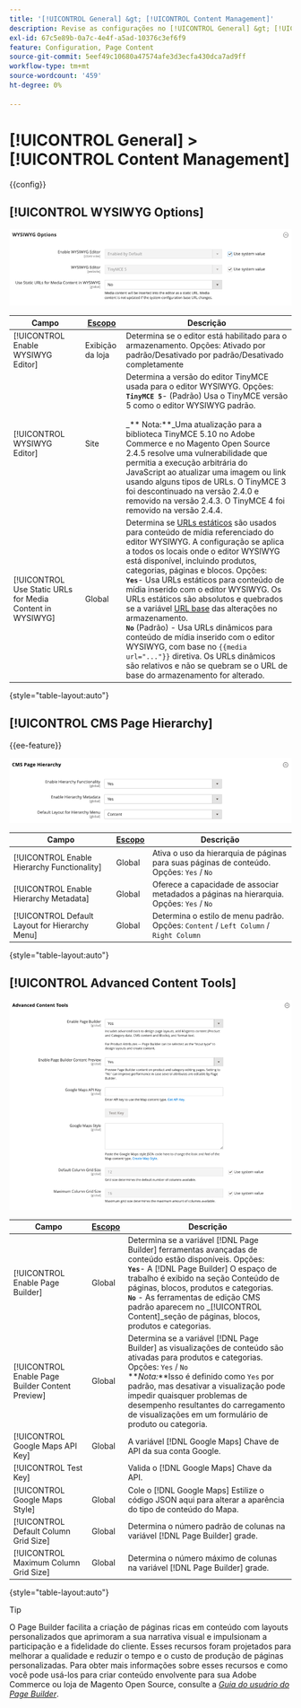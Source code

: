 ```yaml
---
title: '[!UICONTROL General] &gt; [!UICONTROL Content Management]'
description: Revise as configurações no [!UICONTROL General] &gt; [!UICONTROL Content Management] página do Administrador do Commerce.
exl-id: 67c5e89b-0a7c-4e4f-a5ad-10376c3ef6f9
feature: Configuration, Page Content
source-git-commit: 5eef49c10680a47574afe3d3ecfa430dca7ad9ff
workflow-type: tm+mt
source-wordcount: '459'
ht-degree: 0%

---
```


# [!UICONTROL General] > [!UICONTROL Content Management]

{{config}}

## [!UICONTROL WYSIWYG Options]

![Opções WYSIWYG](./assets/content-management-wysiwyg-options.png)<!-- zoom -->

<!-- [WYSIWYG Options](https://docs.magento.com/user-guide/cms/editor.html) -->

| Campo | [Escopo](../../getting-started/websites-stores-views.md#scope-settings) | Descrição |
|--- |--- |--- |
| [!UICONTROL Enable WYSIWYG Editor] | Exibição da loja | Determina se o editor está habilitado para o armazenamento. Opções: Ativado por padrão/Desativado por padrão/Desativado completamente |
| [!UICONTROL WYSIWYG Editor] | Site | Determina a versão do editor TinyMCE usada para o editor WYSIWYG. Opções: <br/>**`TinyMCE 5`**- (Padrão) Usa o TinyMCE versão 5 como o editor WYSIWYG padrão.<br><br>_** Nota:**_Uma atualização para a biblioteca TinyMCE 5.10 no Adobe Commerce e no Magento Open Source 2.4.5 resolve uma vulnerabilidade que permitia a execução arbitrária do JavaScript ao atualizar uma imagem ou link usando alguns tipos de URLs. O TinyMCE 3 foi descontinuado na versão 2.4.0 e removido na versão 2.4.3. O TinyMCE 4 foi removido na versão 2.4.4. |
| [!UICONTROL Use Static URLs for Media Content in WYSIWYG] | Global | Determina se [URLs estáticos](../../content-design/catalog-urls-dynamic-media.md) são usados para conteúdo de mídia referenciado do editor WYSIWYG. A configuração se aplica a todos os locais onde o editor WYSIWYG está disponível, incluindo produtos, categorias, páginas e blocos. Opções: <br/>**`Yes`**- Usa URLs estáticos para conteúdo de mídia inserido com o editor WYSIWYG. Os URLs estáticos são absolutos e quebrados se a variável [URL base](../../stores-purchase/store-urls.md) das alterações no armazenamento.<br/>**`No`** (Padrão) - Usa URLs dinâmicos para conteúdo de mídia inserido com o editor WYSIWYG, com base no  `{{media url="..."}}` diretiva. Os URLs dinâmicos são relativos e não se quebram se o URL de base do armazenamento for alterado. |

{style="table-layout:auto"}

## [!UICONTROL CMS Page Hierarchy]

{{ee-feature}}

![Hierarquia de página CMS](./assets/content-management-cms-page-hierarchy.png)<!-- zoom -->

<!--[CMS Page Hierarchy](https://docs.magento.com/user-guide/cms/page-hierarchy.html) -->

| Campo | [Escopo](../../getting-started/websites-stores-views.md#scope-settings) | Descrição |
|--- |--- |--- |
| [!UICONTROL Enable Hierarchy Functionality] | Global | Ativa o uso da hierarquia de páginas para suas páginas de conteúdo. Opções: `Yes` / `No` |
| [!UICONTROL Enable Hierarchy Metadata] | Global | Oferece a capacidade de associar metadados a páginas na hierarquia. Opções: `Yes` / `No` |
| [!UICONTROL Default Layout for Hierarchy Menu] | Global | Determina o estilo de menu padrão. Opções: `Content` / `Left Column` / `Right Column` |

{style="table-layout:auto"}

## [!UICONTROL Advanced Content Tools]

![Ferramentas de conteúdo avançadas](./assets/content-management-advanced-content-tools.png)<!-- zoom -->

<!-- [Advanced Content Tools](https://docs.magento.com/user-guide/cms/page-builder-workspace.html) -->

| Campo | [Escopo](../../getting-started/websites-stores-views.md#scope-settings) | Descrição |
|--- |--- |--- |
| [!UICONTROL Enable Page Builder] | Global | Determina se a variável [!DNL Page Builder] ferramentas avançadas de conteúdo estão disponíveis. Opções: <br/>**`Yes`**- A [!DNL Page Builder] O espaço de trabalho é exibido na seção Conteúdo de páginas, blocos, produtos e categorias.<br/>**`No`** - As ferramentas de edição CMS padrão aparecem no _[!UICONTROL Content]_seção de páginas, blocos, produtos e categorias. |
| [!UICONTROL Enable Page Builder Content Preview] | Global | Determina se a variável [!DNL Page Builder] as visualizações de conteúdo são ativadas para produtos e categorias. Opções: `Yes` / `No` <br/>**_Nota:_**Isso é definido como `Yes` por padrão, mas desativar a visualização pode impedir quaisquer problemas de desempenho resultantes do carregamento de visualizações em um formulário de produto ou categoria. |
| [!UICONTROL Google Maps API Key] | Global | A variável [!DNL Google Maps] Chave de API da sua conta Google. |
| [!UICONTROL Test Key] |  | Valida o [!DNL Google Maps] Chave da API. |
| [!UICONTROL Google Maps Style] | Global | Cole o [!DNL Google Maps] Estilize o código JSON aqui para alterar a aparência do tipo de conteúdo do Mapa. |
| [!UICONTROL Default Column Grid Size] | Global | Determina o número padrão de colunas na variável [!DNL Page Builder] grade. |
| [!UICONTROL Maximum Column Grid Size] | Global | Determina o número máximo de colunas na variável [!DNL Page Builder] grade. |

{style="table-layout:auto"}

>[!TIP]
>
>O Page Builder facilita a criação de páginas ricas em conteúdo com layouts personalizados que aprimoram a sua narrativa visual e impulsionam a participação e a fidelidade do cliente. Esses recursos foram projetados para melhorar a qualidade e reduzir o tempo e o custo de produção de páginas personalizadas. Para obter mais informações sobre esses recursos e como você pode usá-los para criar conteúdo envolvente para sua Adobe Commerce ou loja de Magento Open Source, consulte a [_Guia do usuário do Page Builder_](../../page-builder/guide-overview.md).
